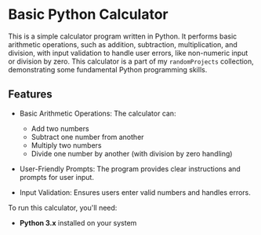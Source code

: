 # Basic Python Calculator
This is a simple calculator program written in Python. 
It performs basic arithmetic operations, such as addition, subtraction, multiplication, and division, with input validation to handle user errors, like non-numeric input or division by zero. 
This calculator is a part of my `randomProjects` collection, demonstrating some fundamental Python programming skills.

## Features
- Basic Arithmetic Operations: The calculator can:
  - Add two numbers
  - Subtract one number from another
  - Multiply two numbers
  - Divide one number by another (with division by zero handling)

- User-Friendly Prompts: The program provides clear instructions and prompts for user input.
- Input Validation: Ensures users enter valid numbers and handles errors.


To run this calculator, you'll need:
- **Python 3.x** installed on your system